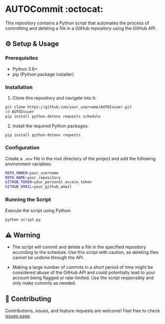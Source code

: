 # AUTOCommit :octocat:

This repository contains a Python script that automates the process of committing and deleting a file in a GitHub repository using the GitHub API.

## :gear: Setup & Usage

### Prerequisites

- Python 3.6+
- pip (Python package installer)

### Installation

1. Clone this repository and navigate into it:

```bash
git clone https://github.com/your_username/AUTOIssuer.git
cd AUTOIssuer
pip install python-dotenv requests schedule
```

2. Install the required Python packages:

```bash
pip install python-dotenv requests
```
    
### Configuration

Create a `.env` file in the root directory of the project and add the following environment variables:

```bash
REPO_OWNER=your_username
REPO_NAME=your_repository
GITHUB_TOKEN=your_personal_access_token
GITHUB_EMAIL=your_github_email
```

### Running the Script

Execute the script using Python:

```bash
python script.py
```

## :warning: Warning

- The script will commit and delete a file in the specified repository according to the schedule. Use this script with caution, as deleting files cannot be undone through the API.

- Making a large number of commits in a short period of time might be considered abuse of the GitHub API and could potentially lead to your account being flagged or rate-limited. Use the script responsibly and only make commits as needed.

## :handshake: Contributing

Contributions, issues, and feature requests are welcome! Feel free to check [issues page](https://github.com/NathanJargon/AUTOCommit/issues).